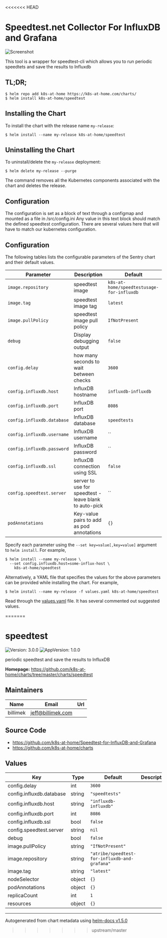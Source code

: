 <<<<<<< HEAD
# Speedtest.net Collector For InfluxDB and Grafana

![Screenshot](https://camo.githubusercontent.com/c652a6685bcb5a8cec6a47c92e57d159b28e47e7/68747470733a2f2f7075752e73682f746d664f412f623535373665383864652e706e67)

This tool is a wrapper for speedtest-cli which allows you to run periodic speedtets and save the results to Influxdb

## TL;DR;

```console
$ helm repo add k8s-at-home https://k8s-at-home.com/charts/
$ helm install k8s-at-home/speedtest
```

## Installing the Chart

To install the chart with the release name `my-release`:

```console
$ helm install --name my-release k8s-at-home/speedtest
```

## Uninstalling the Chart

To uninstall/delete the `my-release` deployment:

```console
$ helm delete my-release --purge
```

The command removes all the Kubernetes components associated with the chart and deletes the release.

## Configuration

The configuration is set as a block of text through a configmap and mounted as a file in /src/config.ini Any value in this text block should match the defined speedtest configuration. There are several values here that will have to match our kubernetes configuration. 

## Configuration

The following tables lists the configurable parameters of the Sentry chart and their default values.

| Parameter                            | Description                                | Default                                                    |
| -------------------------------      | -------------------------------            | ---------------------------------------------------------- |
| `image.repository`                   | speedtest image                                | `k8s-at-home/speedtestusage-for-influxdb`                     |
| `image.tag`                          | speedtest image tag                            | `latest`                                                 |
| `image.pullPolicy`                   | speedtest image pull policy                    | `IfNotPresent`                                           |
| `debug`                              | Display debugging output                     | `false`                                                  |
| `config.delay`                       | how many seconds to wait between checks      | `3600`                                                   |
| `config.influxdb.host`               | InfluxDB hostname                            | `influxdb-influxdb`                                      |
| `config.influxdb.port`               | InfluxDB port                                | `8086`                                                   |
| `config.influxdb.database`           | InfluxDB database                            | `speedtests`                                                |
| `config.influxdb.username`           | InfluxDB username                            | ``                                                       |
| `config.influxdb.password`           | InfluxDB password                            | ``                                                       |
| `config.influxdb.ssl`                | InfluxDB connection using SSL                | `false`                                                  |
| `config.speedtest.server`            | server to use for speedtest - leave blank to auto-pick | ``                                               |
| `podAnnotations`                     | Key-value pairs to add as pod annotations    | `{}` |


Specify each parameter using the `--set key=value[,key=value]` argument to `helm install`. For example,

```console
$ helm install --name my-release \
  --set config.influxdb.host=some-influx-host \
    k8s-at-home/speedtest
```

Alternatively, a YAML file that specifies the values for the above parameters can be provided while installing the chart. For example,

```console
$ helm install --name my-release -f values.yaml k8s-at-home/speedtest
```

Read through the [values.yaml](https://github.com/k8s-at-home/charts/blob/master/charts/speedtest/values.yaml) file. It has several commented out suggested values.

=======
# speedtest

![Version: 3.0.0](https://img.shields.io/badge/Version-3.0.0-informational?style=flat-square) ![AppVersion: 1.0.0](https://img.shields.io/badge/AppVersion-1.0.0-informational?style=flat-square)

periodic speedtest and save the results to InfluxDB

**Homepage:** <https://github.com/k8s-at-home/charts/tree/master/charts/speedtest>

## Maintainers

| Name | Email | Url |
| ---- | ------ | --- |
| billimek | jeff@billimek.com |  |

## Source Code

* <https://github.com/k8s-at-home/Speedtest-for-InfluxDB-and-Grafana>
* <https://github.com/k8s-at-home/charts>

## Values

| Key | Type | Default | Description |
|-----|------|---------|-------------|
| config.delay | int | `3600` |  |
| config.influxdb.database | string | `"speedtests"` |  |
| config.influxdb.host | string | `"influxdb-influxdb"` |  |
| config.influxdb.port | int | `8086` |  |
| config.influxdb.ssl | bool | `false` |  |
| config.speedtest.server | string | `nil` |  |
| debug | bool | `false` |  |
| image.pullPolicy | string | `"IfNotPresent"` |  |
| image.repository | string | `"atribe/speedtest-for-influxdb-and-grafana"` |  |
| image.tag | string | `"latest"` |  |
| nodeSelector | object | `{}` |  |
| podAnnotations | object | `{}` |  |
| replicaCount | int | `1` |  |
| resources | object | `{}` |  |

----------------------------------------------
Autogenerated from chart metadata using [helm-docs v1.5.0](https://github.com/norwoodj/helm-docs/releases/v1.5.0)
>>>>>>> upstream/master
